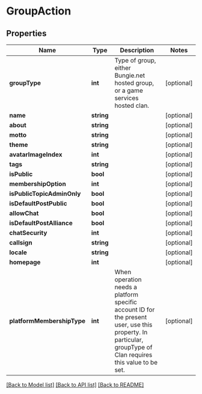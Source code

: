 # GroupAction

## Properties
Name | Type | Description | Notes
------------ | ------------- | ------------- | -------------
**groupType** | **int** | Type of group, either Bungie.net hosted group, or a game services hosted clan. | [optional] 
**name** | **string** |  | [optional] 
**about** | **string** |  | [optional] 
**motto** | **string** |  | [optional] 
**theme** | **string** |  | [optional] 
**avatarImageIndex** | **int** |  | [optional] 
**tags** | **string** |  | [optional] 
**isPublic** | **bool** |  | [optional] 
**membershipOption** | **int** |  | [optional] 
**isPublicTopicAdminOnly** | **bool** |  | [optional] 
**isDefaultPostPublic** | **bool** |  | [optional] 
**allowChat** | **bool** |  | [optional] 
**isDefaultPostAlliance** | **bool** |  | [optional] 
**chatSecurity** | **int** |  | [optional] 
**callsign** | **string** |  | [optional] 
**locale** | **string** |  | [optional] 
**homepage** | **int** |  | [optional] 
**platformMembershipType** | **int** | When operation needs a platform specific account ID for the present user, use this property. In particular, groupType of Clan requires this value to be set. | [optional] 

[[Back to Model list]](../README.md#documentation-for-models) [[Back to API list]](../README.md#documentation-for-api-endpoints) [[Back to README]](../README.md)


